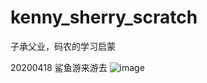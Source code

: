 # kenny_sherry_scratch
子承父业，码农的学习启蒙


20200418 鲨鱼游来游去
![image](https://user-images.githubusercontent.com/28592300/163818448-a06e4fda-c605-495d-8f00-69c606d7c6d4.png)
